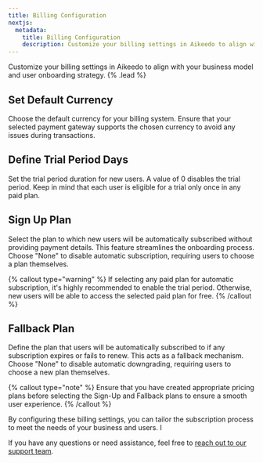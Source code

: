 ```yaml
---
title: Billing Configuration
nextjs:
  metadata:
    title: Billing Configuration
    description: Customize your billing settings in Aikeedo to align with your business model and user onboarding strategy.
---
```


Customize your billing settings in Aikeedo to align with your business model and user onboarding strategy. {% .lead %}

## Set Default Currency

Choose the default currency for your billing system. Ensure that your selected payment gateway supports the chosen currency to avoid any issues during transactions.

## Define Trial Period Days

Set the trial period duration for new users. A value of 0 disables the trial period. Keep in mind that each user is eligible for a trial only once in any paid plan.

## Sign Up Plan

Select the plan to which new users will be automatically subscribed without providing payment details. This feature streamlines the onboarding process. Choose "None" to disable automatic subscription, requiring users to choose a plan themselves.

{% callout type="warning" %}
If selecting any paid plan for automatic subscription, it's highly recommended to enable the trial period. Otherwise, new users will be able to access the selected paid plan for free.
{% /callout %}

## Fallback Plan

Define the plan that users will be automatically subscribed to if any subscription expires or fails to renew. This acts as a fallback mechanism. Choose "None" to disable automatic downgrading, requiring users to choose a new plan themselves.

{% callout type="note" %}
Ensure that you have created appropriate pricing plans before selecting the Sign-Up and Fallback plans to ensure a smooth user experience.
{% /callout %}

By configuring these billing settings, you can tailor the subscription process to meet the needs of your business and users. I

If you have any questions or need assistance, feel free to [reach out to our support team](mailto:hey@aikeedo.com).
